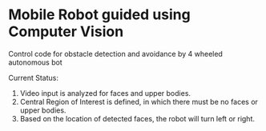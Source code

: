 # Mobile Robot guided using Computer Vision

Control code for obstacle detection and avoidance by 4 wheeled autonomous bot

Current Status:
1. Video input is analyzed for faces and upper bodies.
2. Central Region of Interest is defined, in which there must be no faces or upper bodies.
3. Based on the location of detected faces, the robot will turn left or right.
